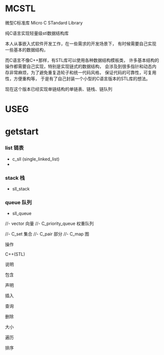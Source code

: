 # MCSTL

微型C标准库
Micro C STandard Library

纯C语言实现轻量级stl数据结构库

本人从事嵌入式软件开发工作，在一些需求的开发场景下，
有时候需要自己实现一些基本的数据结构，

而C语言不像C++那样，有STL库可以使用各种数据结构模板类，
许多基本结构的操作都需要自己实现，特别是实现链式的数据结构，
会涉及到很多指针和动态内存非常麻烦，为了避免重复造轮子和统一代码风格，
保证代码的可靠性，可复用性，方便重构等，
于是有了自己封装一个小型的C语言版本的STL库的想法。


现在这个版本已经实现单链结构的单链表、链栈、链队列




# USEG

# getstart




###  list 链表
- c_sll (single_linked_list)
- 
###  stack 栈
- sll_stack   

###  queue 队列
  
- sll_queue


//-  vector 向量
//-  C_priority_queue 权重队列
  
//-  C_set 集合
//-  C_pair 部分
//-  C_map 图



操作

C++(STL)

说明

包含

声明

插入

查询

删除

大小

遍历

排序

